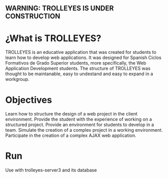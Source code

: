 ## WARNING: TROLLEYES IS UNDER CONSTRUCTION

# ¿What is TROLLEYES?
TROLLEYES is an educative application that was created for students to learn how to develop web applications.
It was designed for Spanish Ciclos Formativos de Grado Superior students, more specifically, the Web Application Development students.
The structure of TROLLEYES was thought to be maintanable, easy to undestand and easy to expand in a workgroup.

# Objectives
Learn how to structure the design of a web project in the client environment.
Provide the student with the experience of working on a structured project.
Provide an environment for students to develop in a team.
Simulate the creation of a complex project in a working environment.
Participate in the creation of a complex AJAX web application.

# Run
Use with trolleyes-server3 and its database
